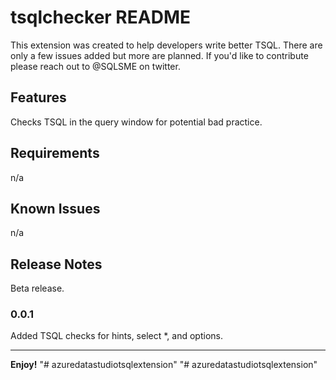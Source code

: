 # tsqlchecker README

This extension was created to help developers write better TSQL. There are only a few issues added but more are planned. 
If you'd like to contribute please reach out to @SQLSME on twitter.

## Features

Checks TSQL in the query window for potential bad practice.

## Requirements

n/a

## Known Issues

n/a

## Release Notes

Beta release. 

### 0.0.1

Added TSQL checks for hints, select *, and options.

-----------------------------------------------------------------------------------------------------------

**Enjoy!**
"# azuredatastudiotsqlextension" 
"# azuredatastudiotsqlextension" 
